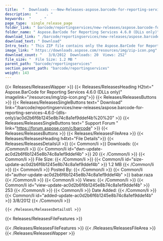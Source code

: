 ```yaml
---
title:  "  Downloads ---New-Releases-aspose.barcode-for-reporting-services-4.6.0-(dlls-only) . " 
description:  "    . " 
keywords:  "    . " 
page_type:  single_release_page
folder_link: " barcode/reportingservices/new-releases/aspose.barcode-for-reporting-services-4.6.0-(dlls-only)/"
folder_name: " Aspose.BarCode for Reporting Services 4.6.0 (DLLs only)"
download_link: " /barcode/reportingservices/new-releases/aspose.barcode-for-reporting-services-4.6.0-(dlls-only)/ac0d2b6f6b1245e8b74c8a1ef9ddef4b"
download_text: " Download"
Intro_text: " This ZIP file contains only the Aspose.BarCode for Reporting Services assemblies..."
image_link: " https://downloads.aspose.com/resources/img/zip-icon.png"
download_count: "   3/8/2012  Downloads: 20  Views: 252"
file_size: "  File Size: 1.2 MB "
parent_path: "barcode/reportingservices"
section_parent_path: "barcode/reportingservices"
weight: 143 
---
```


{{< Releases/ReleasesWapper >}}
  {{< Releases/ReleasesHeading H2txt=" Aspose.BarCode for Reporting Services 4.6.0 (DLLs only)" imagelink="/resources/img/zip-icon.png">}}
  {{< Releases/ReleasesButtons >}}
    {{< Releases/ReleasesSingleButtons text=" Download" link="/barcode/reportingservices/new-releases/aspose.barcode-for-reporting-services-4.6.0-(dlls-only)/ac0d2b6f6b1245e8b74c8a1ef9ddef4b%20%20" >}}
    {{< Releases/ReleasesSingleButtons text=" Support Forum " link="https://forum.aspose.com/c/barcode" >}}
  {{< Releases/ReleasesButtons >}}
  {{< Releases/ReleasesFileArea >}}
    {{< Releases/ReleasesHeading h4txt="File Details">}}
    {{< Releases/ReleasesDetailsUl >}}
            {{< Common/li  >}} Downloads: {{< /Common/li >}} 
      {{< Common/li id="dwn-update-ac0d2b6f6b1245e8b74c8a1ef9ddef4b" >}} 20 {{< /Common/li >}} 
      {{< Common/li  >}} File Size: {{< /Common/li >}} 
      {{< Common/li id="size-update-ac0d2b6f6b1245e8b74c8a1ef9ddef4b" >}} 1.2 MB {{< /Common/li >}} 
      {{< Common/li  >}} Posted By: {{< /Common/li >}} 
      {{< Common/li id="author-update-ac0d2b6f6b1245e8b74c8a1ef9ddef4b" >}} babar.raza {{< /Common/li >}} 
      {{< Common/li  >}} Views: {{< /Common/li >}} 
      {{< Common/li id="view-update-ac0d2b6f6b1245e8b74c8a1ef9ddef4b" >}} 253 {{< /Common/li >}} 
      {{< Common/li  >}} Date Added: {{< /Common/li >}} 
      {{< Common/li id="added-update-ac0d2b6f6b1245e8b74c8a1ef9ddef4b" >}} 3/8/2012 {{< /Common/li >}} 

    {{< /Releases/ReleasesDetailsUl >}}

  {{< Releases/ReleasesFileFeatures >}}
      
  {{< /Releases/ReleasesFileFeatures >}}
 {{< /Releases/ReleasesFileArea >}}
{{< /Releases/ReleasesWapper >}}


